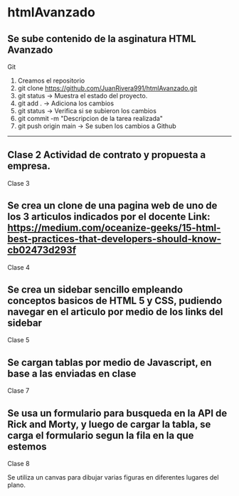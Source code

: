# htmlAvanzado
Se sube contenido de la asginatura HTML Avanzado
--------------------------------------------------------
Git
1. Creamos el repositorio
2. git clone https://github.com/JuanRivera991/htmlAvanzado.git
3. git status -> Muestra el estado del proyecto.
4. git add . -> Adiciona los cambios
5. git status -> Verifica si se subieron los cambios
6. git commit -m "Descripcion de la tarea realizada" 
7. git push origin main -> Se suben los cambios a Github
----------------------------------------------------------
Clase 2
Actividad de contrato y propuesta a empresa.
----------------------------------------------------------
Clase 3

Se crea un clone de una pagina web de uno de los 3 articulos indicados por el docente
Link: https://medium.com/oceanize-geeks/15-html-best-practices-that-developers-should-know-cb02473d293f
----------------------------------------------------------
Clase 4

Se crea un sidebar sencillo empleando conceptos basicos de HTML 5 y CSS, pudiendo navegar en el articulo por medio de los links del sidebar
----------------------------------------------------------
Clase 5

Se cargan tablas por medio de Javascript, en base a las enviadas en clase
----------------------------------------------------------
Clase 7

Se usa un formulario para busqueda en la API de Rick and Morty, y luego de cargar la tabla, se carga el formulario segun la fila en la que estemos
----------------------------------------------------------
Clase 8

Se utiliza un canvas para dibujar varias figuras en diferentes lugares del plano.